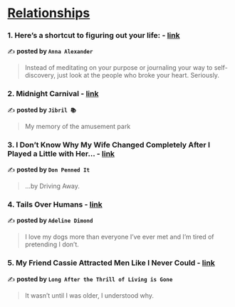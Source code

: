 
<h1><a href=https://medium.com/tag/relationships/recommended target="_blank" rel="noopener noreferrer">Relationships</a></h1>
<h3>1. Here’s a shortcut to figuring out your life: - <a href="https://medium.com/@aineab/heres-a-shortcut-to-figuring-out-your-life-d46a1eea5220" target="_blank" rel="noopener noreferrer">link</a></h3>

✍️ **posted by `Anna Alexander`**

<blockquote>Instead of meditating on your purpose or journaling your way to self-discovery, just look at the people who broke your heart. Seriously.</blockquote>

<h3>2. Midnight Carnival - <a href="https://medium.com/write-under-the-moon/midnight-carnival-17857ff705fb" target="_blank" rel="noopener noreferrer">link</a></h3>

✍️ **posted by `Jibril 📚`**

<blockquote>My memory of the amusement park</blockquote>

<h3>3. I Don’t Know Why My Wife Changed Completely After I Played a Little with Her… - <a href="https://medium.com/@Don-Penned-It/i-dont-know-why-my-wife-changed-completely-after-i-played-a-little-with-her-658fd3745ca7" target="_blank" rel="noopener noreferrer">link</a></h3>

✍️ **posted by `Don Penned It`**

<blockquote>…by Driving Away.</blockquote>

<h3>4. Tails Over Humans - <a href="https://medium.com/sybarite/tails-over-humans-0eac450418e7" target="_blank" rel="noopener noreferrer">link</a></h3>

✍️ **posted by `Adeline Dimond`**

<blockquote>I love my dogs more than everyone I’ve ever met and I’m tired of pretending I don’t.</blockquote>

<h3>5. My Friend Cassie Attracted Men Like I Never Could - <a href="https://medium.com/long-after-the-thrill/my-friend-cassie-attracted-men-like-i-never-could-80c3b383bbca" target="_blank" rel="noopener noreferrer">link</a></h3>

✍️ **posted by `Long After the Thrill of Living is Gone`**

<blockquote>It wasn’t until I was older, I understood why.</blockquote>

